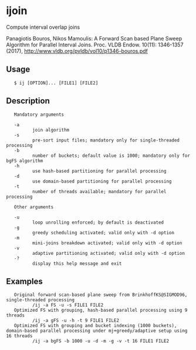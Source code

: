 # ijoin
Compute interval overlap joins

Panagiotis Bouros, Nikos Mamoulis: A Forward Scan based Plane Sweep Algorithm for Parallel Interval Joins. Proc. VLDB Endow. 10(11): 1346-1357 (2017), http://www.vldb.org/pvldb/vol10/p1346-bouros.pdf

## Usage
       $ ij [OPTION]... [FILE1] [FILE2]

## Description
       Mandatory arguments

       -a
              join algorithm
       -s
              pre-sort input files; mandatory only for single-threaded processing
       -b
              number of buckets; default value is 1000; mandatory only for bgFS algorithm
       -h
              use hash-based partitioning for parallel processing
       -d
              use domain-based partitioning for parallel processing
       -t
              number of threads available; mandatory for parallel processing

       Other arguments

       -u
              loop unrolling enforced; by default is deactivated
       -g
              greedy scheduling activated; valid only with -d option
       -m
              mini-joins breakdown activated; valid only with -d option
       -v
              adaptive partitioning activated; valid only with -d option
       -?
              display this help message and exit

## Examples
       Original forward scan-based plane sweep from BrinkhoffKS@SIGMOD96, single-threaded processing
              /ij -a FS -u -s FILE1 FILE2
       Optimized FS with grouping, hash-based parallel processing using 9 threads
              /ij -a gFS -u -h -t 9 FILE1 FILE2
       Optimized FS with grouping and bucket indexing (1000 buckets), domain-based parallel processing under mj+greedy/adaptive setup using 16 threads
              /ij -a bgFS -b 1000 -u -d -m -g -v -t 16 FILE1 FILE2
